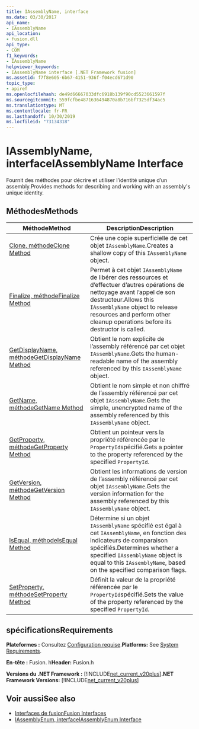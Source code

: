 ```yaml
---
title: IAssemblyName, interface
ms.date: 03/30/2017
api_name:
- IAssemblyName
api_location:
- fusion.dll
api_type:
- COM
f1_keywords:
- IAssemblyName
helpviewer_keywords:
- IAssemblyName interface [.NET Framework fusion]
ms.assetid: f7f8e605-6b67-4151-936f-f04ecd671d90
topic_type:
- apiref
ms.openlocfilehash: de49d66667033dfc6918b139f90cd5523661597f
ms.sourcegitcommit: 559fcfbe4871636494870a8b716bf7325df34ac5
ms.translationtype: MT
ms.contentlocale: fr-FR
ms.lasthandoff: 10/30/2019
ms.locfileid: "73134318"
---
```

# <a name="iassemblyname-interface"></a><span data-ttu-id="aa581-102">IAssemblyName, interface</span><span class="sxs-lookup"><span data-stu-id="aa581-102">IAssemblyName Interface</span></span>
<span data-ttu-id="aa581-103">Fournit des méthodes pour décrire et utiliser l’identité unique d’un assembly.</span><span class="sxs-lookup"><span data-stu-id="aa581-103">Provides methods for describing and working with an assembly's unique identity.</span></span>  
  
## <a name="methods"></a><span data-ttu-id="aa581-104">Méthodes</span><span class="sxs-lookup"><span data-stu-id="aa581-104">Methods</span></span>  
  
|<span data-ttu-id="aa581-105">Méthode</span><span class="sxs-lookup"><span data-stu-id="aa581-105">Method</span></span>|<span data-ttu-id="aa581-106">Description</span><span class="sxs-lookup"><span data-stu-id="aa581-106">Description</span></span>|  
|------------|-----------------|  
|[<span data-ttu-id="aa581-107">Clone, méthode</span><span class="sxs-lookup"><span data-stu-id="aa581-107">Clone Method</span></span>](iassemblyname-clone-method.md)|<span data-ttu-id="aa581-108">Crée une copie superficielle de cet objet `IAssemblyName`.</span><span class="sxs-lookup"><span data-stu-id="aa581-108">Creates a shallow copy of this `IAssemblyName` object.</span></span>|  
|[<span data-ttu-id="aa581-109">Finalize, méthode</span><span class="sxs-lookup"><span data-stu-id="aa581-109">Finalize Method</span></span>](iassemblyname-finalize-method.md)|<span data-ttu-id="aa581-110">Permet à cet objet `IAssemblyName` de libérer des ressources et d’effectuer d’autres opérations de nettoyage avant l’appel de son destructeur.</span><span class="sxs-lookup"><span data-stu-id="aa581-110">Allows this `IAssemblyName` object to release resources and perform other cleanup operations before its destructor is called.</span></span>|  
|[<span data-ttu-id="aa581-111">GetDisplayName, méthode</span><span class="sxs-lookup"><span data-stu-id="aa581-111">GetDisplayName Method</span></span>](iassemblyname-getdisplayname-method.md)|<span data-ttu-id="aa581-112">Obtient le nom explicite de l’assembly référencé par cet objet `IAssemblyName`.</span><span class="sxs-lookup"><span data-stu-id="aa581-112">Gets the human-readable name of the assembly referenced by this `IAssemblyName` object.</span></span>|  
|[<span data-ttu-id="aa581-113">GetName, méthode</span><span class="sxs-lookup"><span data-stu-id="aa581-113">GetName Method</span></span>](iassemblyname-getname-method.md)|<span data-ttu-id="aa581-114">Obtient le nom simple et non chiffré de l’assembly référencé par cet objet `IAssemblyName`.</span><span class="sxs-lookup"><span data-stu-id="aa581-114">Gets the simple, unencrypted name of the assembly referenced by this `IAssemblyName` object.</span></span>|  
|[<span data-ttu-id="aa581-115">GetProperty, méthode</span><span class="sxs-lookup"><span data-stu-id="aa581-115">GetProperty Method</span></span>](iassemblyname-getproperty-method.md)|<span data-ttu-id="aa581-116">Obtient un pointeur vers la propriété référencée par le `PropertyId`spécifié.</span><span class="sxs-lookup"><span data-stu-id="aa581-116">Gets a pointer to the property referenced by the specified `PropertyId`.</span></span>|  
|[<span data-ttu-id="aa581-117">GetVersion, méthode</span><span class="sxs-lookup"><span data-stu-id="aa581-117">GetVersion Method</span></span>](iassemblyname-getversion-method.md)|<span data-ttu-id="aa581-118">Obtient les informations de version de l’assembly référencé par cet objet `IAssemblyName`.</span><span class="sxs-lookup"><span data-stu-id="aa581-118">Gets the version information for the assembly referenced by this `IAssemblyName` object.</span></span>|  
|[<span data-ttu-id="aa581-119">IsEqual, méthode</span><span class="sxs-lookup"><span data-stu-id="aa581-119">IsEqual Method</span></span>](iassemblyname-isequal-method.md)|<span data-ttu-id="aa581-120">Détermine si un objet `IAssemblyName` spécifié est égal à cet `IAssemblyName`, en fonction des indicateurs de comparaison spécifiés.</span><span class="sxs-lookup"><span data-stu-id="aa581-120">Determines whether a specified `IAssemblyName` object is equal to this `IAssemblyName`, based on the specified comparison flags.</span></span>|  
|[<span data-ttu-id="aa581-121">SetProperty, méthode</span><span class="sxs-lookup"><span data-stu-id="aa581-121">SetProperty Method</span></span>](iassemblyname-setproperty-method.md)|<span data-ttu-id="aa581-122">Définit la valeur de la propriété référencée par le `PropertyId`spécifié.</span><span class="sxs-lookup"><span data-stu-id="aa581-122">Sets the value of the property referenced by the specified `PropertyId`.</span></span>|  
  
## <a name="requirements"></a><span data-ttu-id="aa581-123">spécifications</span><span class="sxs-lookup"><span data-stu-id="aa581-123">Requirements</span></span>  
 <span data-ttu-id="aa581-124">**Plateformes :** Consultez [Configuration requise](../../get-started/system-requirements.md).</span><span class="sxs-lookup"><span data-stu-id="aa581-124">**Platforms:** See [System Requirements](../../get-started/system-requirements.md).</span></span>  
  
 <span data-ttu-id="aa581-125">**En-tête :** Fusion. h</span><span class="sxs-lookup"><span data-stu-id="aa581-125">**Header:** Fusion.h</span></span>  
  
 <span data-ttu-id="aa581-126">**Versions du .NET Framework :** [!INCLUDE[net_current_v20plus](../../../../includes/net-current-v20plus-md.md)]</span><span class="sxs-lookup"><span data-stu-id="aa581-126">**.NET Framework Versions:** [!INCLUDE[net_current_v20plus](../../../../includes/net-current-v20plus-md.md)]</span></span>  
  
## <a name="see-also"></a><span data-ttu-id="aa581-127">Voir aussi</span><span class="sxs-lookup"><span data-stu-id="aa581-127">See also</span></span>

- [<span data-ttu-id="aa581-128">Interfaces de fusion</span><span class="sxs-lookup"><span data-stu-id="aa581-128">Fusion Interfaces</span></span>](fusion-interfaces.md)
- [<span data-ttu-id="aa581-129">IAssemblyEnum, interface</span><span class="sxs-lookup"><span data-stu-id="aa581-129">IAssemblyEnum Interface</span></span>](iassemblyenum-interface.md)
